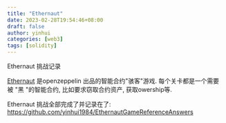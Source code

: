 ```yaml
---
title: "Ethernaut"
date: 2023-02-28T19:54:46+08:00
draft: false
author: yinhui
categories: [web3]
tags: [solidity] 
---
```


Ethernaut 挑战记录

<!--more-->

[Ethernaut](https://github.com/OpenZeppelin/ethernaut) 是openzeppelin 出品的智能合约"骇客"游戏. 每个关卡都是一个需要被 "黑 "的智能合约, 比如要求窃取合约资产, 获取owership等.

Ethernaut 挑战全部完成了并记录在了: https://github.com/yinhui1984/EthernautGameReferenceAnswers

